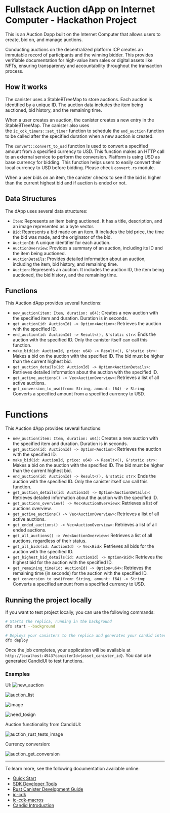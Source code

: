 # Fullstack Auction dApp on Internet Computer - Hackathon Project

This is an Auction Dapp built on the Internet Computer that allows users to create, bid on, and manage  auctions. 

Conducting auctions on the decentralized platform ICP creates an immutable record of participants and the winning bidder. This provides verifiable documentation for high-value item sales or digital assets like NFTs, ensuring transparency and accountability throughout the transaction process.

## How it works

The canister uses a StableBTreeMap to store auctions. Each auction is identified by a unique ID. The auction data includes the item being auctioned, bid history, and the remaining time.

When a user creates an auction, the canister creates a new entry in the StableBTreeMap. The canister also uses the `ic_cdk_timers::set_timer` function to schedule the `end_auction` function to be called after the specified duration when a new auction is created.

The `convert::convert_to_usd` function is used to convert a specified amount from a specified currency to USD. This function makes an HTTP call to an external service to perform the conversion. Platform is using USD as base currency for bidding. This function helps users to easily convert their local currency to USD before bidding. Please check `convert.rs` module.

When a user bids on an item, the canister checks to see if the bid is higher than the current highest bid and if auction is ended or not.

## Data Structures

The dApp uses several data structures:

- `Item`: Represents an item being auctioned. It has a title, description, and an image represented as a byte vector.
- `Bid`: Represents a bid made on an item. It includes the bid price, the time the bid was made, and the originator of the bid.
- `AuctionId`: A unique identifier for each auction.
- `AuctionOverview`: Provides a summary of an auction, including its ID and the item being auctioned.
- `AuctionDetails`: Provides detailed information about an auction, including the item, bid history, and remaining time.
- `Auction`: Represents an auction. It includes the auction ID, the item being auctioned, the bid history, and the remaining time.

## Functions

This Auction dApp provides several functions:

- `new_auction(item: Item, duration: u64)`: Creates a new auction with the specified item and duration. Duration is in seconds.
- `get_auction(id: AuctionId) -> Option<Auction>`: Retrieves the auction with the specified ID.
- `end_auction(id: AuctionId) -> Result<(), &'static str>`: Ends the auction with the specified ID. Only the canister itself can call this function.
- `make_bid(id: AuctionId, price: u64) -> Result<(), &'static str>`: Makes a bid on the auction with the specified ID. The bid must be higher than the current highest bid.
- `get_auction_details(id: AuctionId) -> Option<AuctionDetails>`: Retrieves detailed information about the auction with the specified ID.
- `get_active_auctions() -> Vec<AuctionOverview>`: Retrieves a list of all active auctions.
- `get_conversion_to_usd(from: String, amount: f64) -> String`:  Converts a specified amount from a specified currency to USD. 
# Functions

This Auction dApp provides several functions:

- `new_auction(item: Item, duration: u64)`: Creates a new auction with the specified item and duration. Duration is in seconds.
- `get_auction(id: AuctionId) -> Option<Auction>`: Retrieves the auction with the specified ID.
- `make_bid(id: AuctionId, price: u64) -> Result<(), &'static str>`: Makes a bid on the auction with the specified ID. The bid must be higher than the current highest bid.
- `end_auction(id: AuctionId) -> Result<(), &'static str>`: Ends the auction with the specified ID. Only the canister itself can call this function.
- `get_auction_details(id: AuctionId) -> Option<AuctionDetails>`: Retrieves detailed information about the auction with the specified ID.
- `get_auctions_overview() -> Vec<AuctionOverview>`: Retrieves a list of  auctions overview.
- `get_active_auctions() -> Vec<AuctionOverview>`: Retrieves a list of all active auctions.
- `get_ended_auctions() -> Vec<AuctionOverview>`: Retrieves a list of all ended auctions.
- `get_all_auctions() -> Vec<AuctionOverview>`: Retrieves a list of all auctions, regardless of their status.
- `get_all_bids(id: AuctionId) -> Vec<Bid>`: Retrieves all bids for the auction with the specified ID.
- `get_highest_bid_details(id: AuctionId) -> Option<Bid>`: Retrieves the highest bid for the auction with the specified ID.
- `get_remaining_time(id: AuctionId) -> Option<u64>`: Retrieves the remaining time (in seconds) for the auction with the specified ID.
- `get_conversion_to_usd(from: String, amount: f64) -> String`: Converts a specified amount from a specified currency to USD.

## Running the project locally

If you want to test project locally, you can use the following commands:

```bash
# Starts the replica, running in the background
dfx start --background

# Deploys your canisters to the replica and generates your candid interface
dfx deploy
```

Once the job completes, your application will be available at `http://localhost:4943?canisterId={asset_canister_id}`. You can use generated CandidUI to test functions.

### Examples
UI:
![new_auction](https://github.com/mervanerenci/fullstack_auction_dapp_icp/assets/101268022/76ae1b71-a32a-4884-a1f3-378f792fa2ad)

![auction_list](https://github.com/mervanerenci/fullstack_auction_dapp_icp/assets/101268022/e5c8dc80-e8ef-4ecb-8bda-74a36e6ed086)

![image](https://github.com/mervanerenci/fullstack_auction_dapp_icp/assets/101268022/28c84050-95b6-4d03-be9d-5dff1a8ecfb7)

![need_tosign](https://github.com/mervanerenci/fullstack_auction_dapp_icp/assets/101268022/65da371f-92f1-4312-b9bf-a7a91df09506)

Auction functionality from CandidUI:

![auction_rust_tests_image](https://github.com/mervanerenci/auction_dapp_icp/assets/101268022/b79a0da3-158f-4252-a131-3ab37e890e2c)

Currency conversion:

![auction_get_conversion](https://github.com/mervanerenci/auction_dapp_icp/assets/101268022/9b54b40a-80ea-4fdc-bcc1-741ab63b6a34)






-----



To learn more, see the following documentation available online:

- [Quick Start](https://internetcomputer.org/docs/current/developer-docs/setup/deploy-locally)
- [SDK Developer Tools](https://internetcomputer.org/docs/current/developer-docs/setup/install)
- [Rust Canister Development Guide](https://internetcomputer.org/docs/current/developer-docs/backend/rust/)
- [ic-cdk](https://docs.rs/ic-cdk)
- [ic-cdk-macros](https://docs.rs/ic-cdk-macros)
- [Candid Introduction](https://internetcomputer.org/docs/current/developer-docs/backend/candid/)


